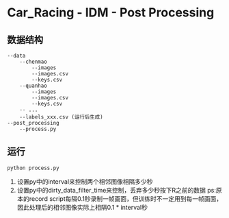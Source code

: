 # Car_Racing - IDM - Post Processing

## 数据结构
```
--data  
    --chenmao  
        --images  
        --images.csv  
        --keys.csv  
    --quanhao  
        --images  
        --images.csv  
        --keys.csv  
    -- ...  
    --labels_xxx.csv (运行后生成)  
--post_processing  
    --process.py  
```
## 运行  
```
python process.py
```
1. 设置py中的interval来控制两个相邻图像相隔多少秒  
2. 设置py中的dirty_data_filter_time来控制，丢弃多少秒按下R之前的数据
ps:原本的record script每隔0.1秒录制一帧画面，但训练时不一定用到每一帧画面，因此处理后的相邻图像实际上相隔0.1 * interval秒
